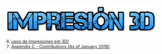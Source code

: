 
![](impresion.png)

6. [usos de impresiones em 3D)](Usosimpresiones3D.md)
6. [Appendix C - Contributions (As of January 2016)](en/7-Contributions.md)



